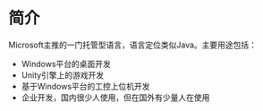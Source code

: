 # 简介

Microsoft主推的一门托管型语言，语言定位类似Java。主要用途包括：

- Windows平台的桌面开发
- Unity引擎上的游戏开发
- 基于Windows平台的工控上位机开发
- 企业开发，国内很少人使用，但在国外有少量人在使用
